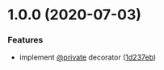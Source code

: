 # 1.0.0 (2020-07-03)

### Features

- implement [@private](https://github.com/private) decorator ([1d237eb](https://github.com/proofit404/generics/commit/1d237eb38066b722ceba8b4c4ebab6dcd66c13b6))
